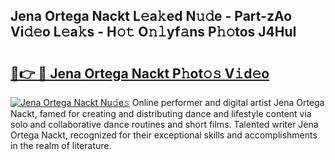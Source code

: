 ## Jena Ortega Nackt L𝚎a𝚔ed N𝚞𝚍e - Part-zAo Vi𝚍𝚎o L𝚎a𝚔s - H𝚘𝚝 O𝚗𝚕yf𝚊ns P𝚑𝚘tos J4HuI

# <h2><a href="http://kf5evrs.oniu.top/?m=Jena+Ortega+Nackt">🔗👉 🔴 Jena Ortega Nackt P𝚑ot𝚘𝚜 V𝚒d𝚎o</a></h2>

[![Jena Ortega Nackt Nu𝚍e𝚜](https://i.imgur.com/0qMVB7G.gif)](http://kf5evrs.oniu.top/?m=Jena+Ortega+Nackt)
Online performer and digital artist Jena Ortega Nackt, famed for creating and distributing dance and lifestyle content via solo and collaborative dance routines and short films. Talented writer Jena Ortega Nackt, recognized for their exceptional skills and accomplishments in the realm of literature.  
